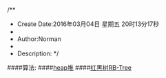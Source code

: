 /**
* Create Date:2016年03月04日 星期五 20时13分17秒
* 
* Author:Norman
* 
* Description: 
*/

####算法:
####[heap堆](./heap/)
####[红黑树RB-Tree](./RB-Tree)
